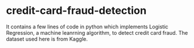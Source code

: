 # credit-card-fraud-detection
It contains a few lines of code in python which implements Logistic Regression, a machine leanrning algorithm,
to detect credit card fraud.
The dataset used here is from Kaggle.
